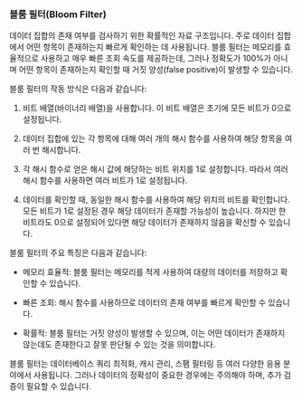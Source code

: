 ### 블룸 필터(Bloom Filter)
데이터 집합의 존재 여부를 검사하기 위한 확률적인 자료 구조입니다. 주로 데이터 집합에서 어떤 항목이 존재하는지 빠르게 확인하는 데 사용됩니다. 블룸 필터는 메모리를 효율적으로 사용하고 매우 빠른 조회 속도를 제공하는데, 그러나 정확도가 100%가 아니며 어떤 항목이 존재하는지 확인할 때 거짓 양성(false positive)이 발생할 수 있습니다.

블룸 필터의 작동 방식은 다음과 같습니다:

1. 비트 배열(바이너리 배열)을 사용합니다. 이 비트 배열은 초기에 모든 비트가 0으로 설정됩니다.

2. 데이터 집합에 있는 각 항목에 대해 여러 개의 해시 함수를 사용하여 해당 항목을 여러 번 해시합니다.

3. 각 해시 함수로 얻은 해시 값에 해당하는 비트 위치를 1로 설정합니다. 따라서 여러 해시 함수를 사용하면 여러 비트가 1로 설정됩니다.

4. 데이터를 확인할 때, 동일한 해시 함수를 사용하여 해당 위치의 비트를 확인합니다. 모든 비트가 1로 설정된 경우 해당 데이터가 존재할 가능성이 높습니다. 하지만 한 비트라도 0으로 설정되어 있다면 해당 데이터가 존재하지 않음을 확신할 수 있습니다.

블룸 필터의 주요 특징은 다음과 같습니다:

- 메모리 효율적: 블룸 필터는 메모리를 적게 사용하여 대량의 데이터를 저장하고 확인할 수 있습니다.

- 빠른 조회: 해시 함수를 사용하므로 데이터의 존재 여부를 빠르게 확인할 수 있습니다.

- 확률적: 블룸 필터는 거짓 양성이 발생할 수 있으며, 이는 어떤 데이터가 존재하지 않는데도 존재한다고 잘못 판단될 수 있는 것을 의미합니다.

블룸 필터는 데이터베이스 쿼리 최적화, 캐시 관리, 스팸 필터링 등 여러 다양한 응용 분야에서 사용됩니다. 그러나 데이터의 정확성이 중요한 경우에는 주의해야 하며, 추가 검증이 필요할 수 있습니다.
